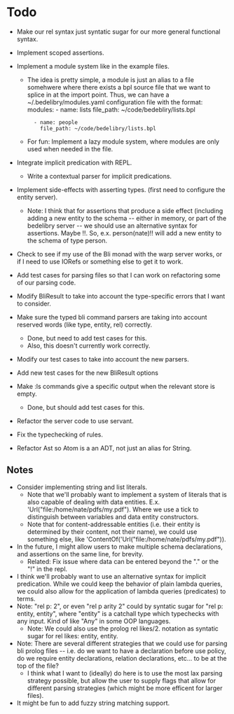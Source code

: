 
Todo
====
  * Make our rel syntax just syntatic sugar for our more general functional syntax.
  * Implement scoped assertions.
  * Implement a module system like in the example files.
     * The idea is pretty simple, a module is just an alias to a file somehwere 
       where there exists a bpl source file that we want to splice in at the import
       point. Thus, we can have a ~/.bedelibry/modules.yaml configuration file with the format:
          modules:
             - name: lists 
               file_path: ~/code/bedebliry/lists.bpl
              
             - name: people
               file_path: ~/code/bedelibry/lists.bpl
     * For fun: Implement a lazy module system, where modules are only used
       when needed in the file. 

  * Integrate implicit predication with REPL.
      * Write a contextual parser for implicit predications.
  * Implement side-effects with asserting types. (first need to configure the entity server).
     * Note: I think that for assertions that produce a side effect (including adding a new entity
             to the schema -- either in memory, or part of the bedelibry server -- we should use
             an alternative syntax for assertions. Maybe !!. So, e.x. person(nate)!! will add a new
             entity to the schema of type person.
  * Check to see if my use of the Bli monad with the warp server works,
    or if I need to use IORefs or something else to get it to work.
  * Add test cases for parsing files so that I can work on refactoring some of our parsing code.
  * Modify BliResult to take into account the type-specific errors that I want to consider.
  * Make sure the typed bli command parsers are taking into account reserved words (like type, entity, rel) correctly.
      * Done, but need to add test cases for this.
      * Also, this doesn't currently work correctly.
  * Modify our test cases to take into account the new parsers.
  * Add new test cases for the new BliResult options
  * Make :ls commands give a specific output when the relevant store is empty.
     * Done, but should add test cases for this.
  * Refactor the server code to use servant.
  * Fix the typechecking of rules.
  * Refactor Ast so Atom is a an ADT, not just an alias for String.
    
Notes
-----
  * Consider implementing string and list literals.
    * Note that we'll probably want to implement a system of literals that is also
      capable of dealing with data entities. E.x. 'Url("file:/home/nate/pdfs/my.pdf"). Where we use a tick
      to distinguish between variables and data entity constructors. 
    * Note that for content-addressable entities (i.e. their entity is determined by their content, not their name), we 
      could use something else, like 'ContentOf('Url("file:/home/nate/pdfs/my.pdf")).
  * In the future, I might allow users to make multiple schema declarations, and assertions on the same line, for brevity.
      * Related: Fix issue where data can be entered beyond the "." or the "!" in the repl.
  * I think we'll probably want to use an alternative syntax for implicit predication.
    While we could keep the behavior of plain lambda queries, we could also 
    allow for the application of lambda queries (predicates) to terms.
  * Note: "rel p: 2", or even "rel p arity 2" could by syntatic sugar for
    "rel p: entity, entity", where "entity" is a catchall type which typechecks with
    any input. Kind of like "Any" in some OOP languages.
      * Note: We could also use the prolog rel likes/2. notation as syntatic sugar
        for rel likes: entity, entity.
  * Note: There are several different strategies that we could use for parsing
    bli prolog files -- i.e. do we want to have a declaration before use
    policy, do we require entity declarations, relation declarations, etc... to be at the
    top of the file? 
      * I think what I want to (ideally) do here is to use the most
        lax parsing strategy possible, but allow the user to supply flags
        that allow for different parsing strategies (which might be more efficent
        for larger files).
  * It might be fun to add fuzzy string matching support.
